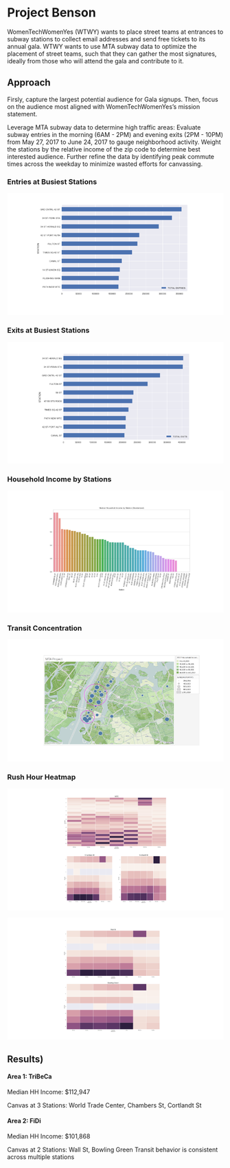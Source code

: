 # Project Benson
WomenTechWomenYes (WTWY) wants to place street teams at entrances to subway stations to collect email addresses and send free tickets to its annual gala. WTWY wants to use MTA subway data to optimize the placement of street teams, such that they can gather the most signatures, ideally from those who will attend the gala and contribute to it.

## Approach
Firsly, capture the largest potential audience for Gala signups. Then, focus on the audience most aligned with WomenTechWomenYes’s mission statement.

Leverage MTA subway data to determine high traffic areas: Evaluate subway entries in the morning (6AM - 2PM) and evening exits (2PM - 10PM) from May 27, 2017 to June 24, 2017 to gauge neighborhood activity. Weight the stations by the relative income of the zip code to determine best interested audience. Further refine the data by identifying peak commute times across the weekday to minimize wasted efforts for canvassing.

### Entries at Busiest Stations
![alt text](https://github.com/lixiuqi/lixiuqi.github.io/blob/master/images/entries.png)

### Exits at Busiest Stations
![alt text](https://github.com/lixiuqi/lixiuqi.github.io/blob/master/images/exits.png)

### Household Income by Stations
![alt text](https://github.com/lixiuqi/lixiuqi.github.io/blob/master/images/household_income_by_stations.png)

### Transit Concentration
![alt text](https://github.com/lixiuqi/lixiuqi.github.io/blob/master/images/transit_concentraction.png)

### Rush Hour Heatmap
![alt text](https://github.com/lixiuqi/lixiuqi.github.io/blob/master/images/TriBeCa.png)

![alt text](https://github.com/lixiuqi/lixiuqi.github.io/blob/master/images/FiDi.png)

## Results)

#### Area 1: TriBeCa

Median HH Income: $112,947

Canvas at 3 Stations: World Trade Center, Chambers St, Cortlandt St

#### Area 2: FiDi

Median HH Income: $101,868

Canvas at 2 Stations: Wall St, Bowling Green
Transit behavior is consistent across multiple stations
